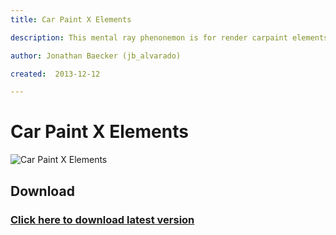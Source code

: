```yaml
---
title: Car Paint X Elements

description: This mental ray phenonemon is for render carpaint elements

author: Jonathan Baecker (jb_alvarado)

created:  2013-12-12

---
```


Car Paint X Elements
=========

![Car Paint X Elements](http://www.pixelcrusher.de/files/carpaintXElements.png "CarPaintXElements")

Download
--------

### [Click here to download latest version](https://github.com/jb-alvarado/CarPaintXElements/archive/master.zip)
